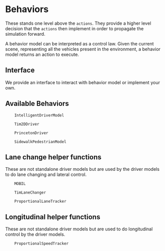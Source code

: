 # Behaviors
These stands one level above the `actions`. They provide a higher level decision that
the `actions` then implement in order to propagate the simulation forward.

A behavior model can be interpreted as a control law. Given the current scene, representing all 
the vehicles present in the environment, a behavior model returns an action to execute. 

## Interface

We provide an interface to interact with behavior model or implement your own. 



## Available Behaviors
```@docs
    IntelligentDriverModel
```

```@docs
    Tim2DDriver
```

```@docs
    PrincetonDriver
```

```@docs
    SidewalkPedestrianModel
```

## Lane change helper functions
These are not standalone driver models but are used by the driver models to do
lane changing and lateral control.

```@docs
    MOBIL
```

```@docs
    TimLaneChanger
```

```@docs
    ProportionalLaneTracker
```

## Longitudinal helper functions

These are not standalone driver models but are used to do longitudinal control by the
driver models.

```@docs
    ProportionalSpeedTracker
```
